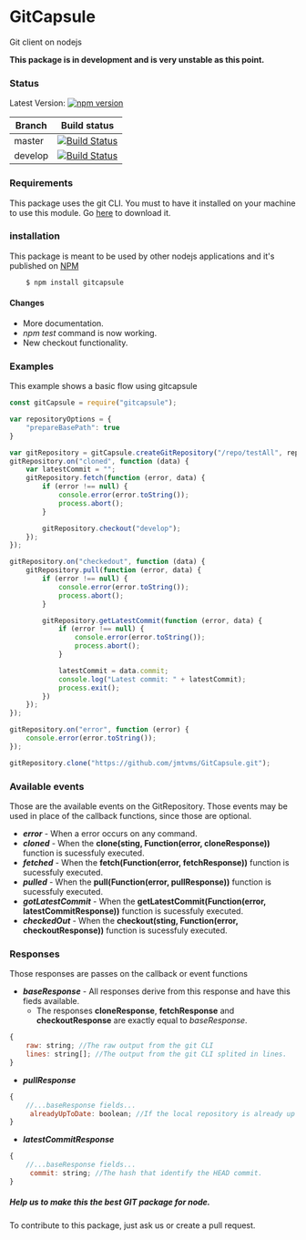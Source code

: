# GitCapsule
Git client on nodejs

**This package is in development and is very unstable as this point.**

### Status
Latest Version: [![npm version](https://badge.fury.io/js/gitcapsule.svg)](https://badge.fury.io/js/gitcapsule)

| Branch   | Build status |
|----------|:------------:|
| master   | [![Build Status](https://travis-ci.org/jmtvms/GitCapsule.svg?branch=master)](https://travis-ci.org/jmtvms/GitCapsule)  |
| develop  | [![Build Status](https://travis-ci.org/jmtvms/GitCapsule.svg?branch=develop)](https://travis-ci.org/jmtvms/GitCapsule)  |

### Requirements
This package uses the git CLI. You must to have it installed on your machine to use this module. Go [here](https://git-scm.com/) to download it.

### installation   
This package is meant to be used by other nodejs applications and it's published on [NPM](https://www.npmjs.com/package/gitcapsule)   
```sh
    $ npm install gitcapsule
```

#### Changes
* More documentation.
* _npm test_ command is now working.
* New checkout functionality.

### Examples
This example shows a basic flow using gitcapsule
```javascript
const gitCapsule = require("gitcapsule");

var repositoryOptions = {
    "prepareBasePath": true
}

var gitRepository = gitCapsule.createGitRepository("/repo/testAll", repositoryOptions)
gitRepository.on("cloned", function (data) {
    var latestCommit = "";
    gitRepository.fetch(function (error, data) {
        if (error !== null) {
            console.error(error.toString());
            process.abort();
        }

        gitRepository.checkout("develop");
    });
});

gitRepository.on("checkedout", function (data) {
    gitRepository.pull(function (error, data) {
        if (error !== null) {
            console.error(error.toString());
            process.abort();
        }

        gitRepository.getLatestCommit(function (error, data) {
            if (error !== null) {
                console.error(error.toString());
                process.abort();
            }

            latestCommit = data.commit;
            console.log("Latest commit: " + latestCommit);
            process.exit();
        })
    });
});

gitRepository.on("error", function (error) {
    console.error(error.toString());
});

gitRepository.clone("https://github.com/jmtvms/GitCapsule.git");
```

### Available events
Those are the available events on the GitRepository. Those events may be used in place of the callback functions, since those are optional.
* _**error**_ - When a error occurs on any command.
* _**cloned**_ - When the **clone(sting, Function(error, cloneResponse))** function is sucessfuly executed.
* _**fetched**_ - When the **fetch(Function(error, fetchResponse))** function is sucessfuly executed.
* _**pulled**_ - When the **pull(Function(error, pullResponse))** function is sucessfuly executed.
* _**gotLatestCommit**_ - When the **getLatestCommit(Function(error, latestCommitResponse))** function is sucessfuly executed.
* _**checkedOut**_ - When the **checkout(sting, Function(error, checkoutResponse))** function is sucessfuly executed.

### Responses
Those responses are passes on the callback or event functions
* _**baseResponse**_ - All responses derive from this response and have this fieds available.
    * The responses **cloneResponse**, **fetchResponse** and **checkoutResponse** are exactly equal to _baseResponse_.
```javascript
{
    raw: string; //The raw output from the git CLI
    lines: string[]; //The output from the git CLI splited in lines.
}
```
* _**pullResponse**_
```javascript
{
    //...baseResponse fields...
     alreadyUpToDate: boolean; //If the local repository is already up to date with the remote.
}
```
* _**latestCommitResponse**_
```javascript
{
    //...baseResponse fields...
     commit: string; //The hash that identify the HEAD commit.
}
```

##### Help us to make this the best GIT package for node.   
To contribute to this package, just ask us or create a pull request.
